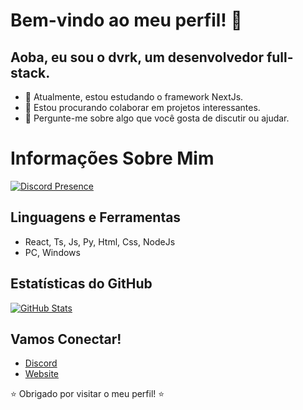 # Bem-vindo ao meu perfil! 👋

## Aoba, eu sou o dvrk, um desenvolvedor full-stack.

- 🌱 Atualmente, estou estudando o framework NextJs.
- 👯 Estou procurando colaborar em projetos interessantes.
- 💬 Pergunte-me sobre algo que você gosta de discutir ou ajudar.

# Informações Sobre Mim

[![Discord Presence](https://lanyard.cnrad.dev/api/806285262459764776)](https://discord.com/users/806285262459764776)

## Linguagens e Ferramentas

- React, Ts, Js, Py, Html, Css, NodeJs
- PC, Windows

## Estatísticas do GitHub

[![GitHub Stats](https://github-readme-stats.vercel.app/api?username=dvrkzin&show_icons=true&theme=radical)](https://github.com/dvrkzin)

## Vamos Conectar!

- [Discord](https://discord.gg/NKPjcJadmX)
- [Website](https://dvrk.site)

⭐️ Obrigado por visitar o meu perfil! ⭐️
